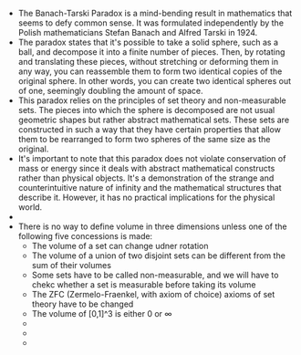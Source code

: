 - The Banach-Tarski Paradox is a mind-bending result in mathematics that seems to defy common sense. It was formulated independently by the Polish mathematicians Stefan Banach and Alfred Tarski in 1924.
- The paradox states that it's possible to take a solid sphere, such as a ball, and decompose it into a finite number of pieces. Then, by rotating and translating these pieces, without stretching or deforming them in any way, you can reassemble them to form two identical copies of the original sphere. In other words, you can create two identical spheres out of one, seemingly doubling the amount of space.
- This paradox relies on the principles of set theory and non-measurable sets. The pieces into which the sphere is decomposed are not usual geometric shapes but rather abstract mathematical sets. These sets are constructed in such a way that they have certain properties that allow them to be rearranged to form two spheres of the same size as the original.
- It's important to note that this paradox does not violate conservation of mass or energy since it deals with abstract mathematical constructs rather than physical objects. It's a demonstration of the strange and counterintuitive nature of infinity and the mathematical structures that describe it. However, it has no practical implications for the physical world.
-
- There is no way to define volume in three dimensions unless one of the following five concessions is made:
	- The volume of a set can change udner rotation
	- The volume of a union of two disjoint sets can be different from the sum of their volumes
	- Some sets have to be called non-measurable, and we will have to chekc whether a set is measurable before taking its volume
	- The ZFC (Zermelo-Fraenkel, with axiom of choice) axioms of set theory have to be changed
	- The volume of [0,1]^3 is either 0 or $\infty$
	-
	-
	-